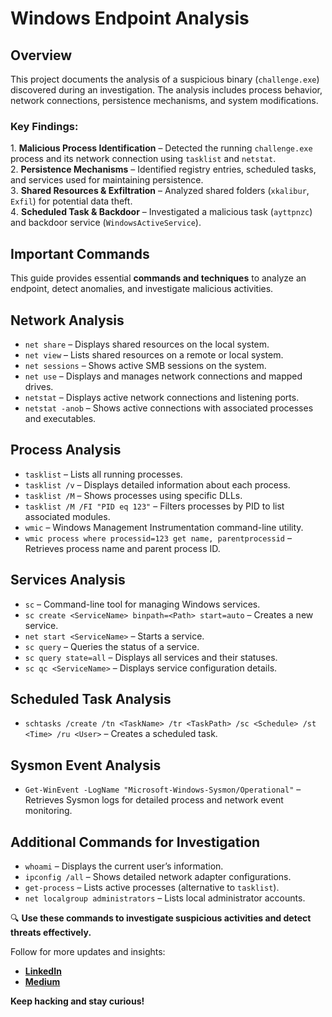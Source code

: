 # Windows Endpoint Analysis  

## Overview  
This project documents the analysis of a suspicious binary (`challenge.exe`) discovered during an investigation. The analysis includes process behavior, network connections, persistence mechanisms, and system modifications.  

### Key Findings:  
1️. **Malicious Process Identification** – Detected the running `challenge.exe` process and its network connection using `tasklist` and `netstat`.  
2️. **Persistence Mechanisms** – Identified registry entries, scheduled tasks, and services used for maintaining persistence.  
3️. **Shared Resources & Exfiltration** – Analyzed shared folders (`xkalibur`, `Exfil`) for potential data theft.  
4️. **Scheduled Task & Backdoor** – Investigated a malicious task (`ayttpnzc`) and backdoor service (`WindowsActiveService`).  

## Important Commands  

This guide provides essential **commands and techniques** to analyze an endpoint, detect anomalies, and investigate malicious activities.

## Network Analysis

- `net share` – Displays shared resources on the local system.
- `net view` – Lists shared resources on a remote or local system.
- `net sessions` – Shows active SMB sessions on the system.
- `net use` – Displays and manages network connections and mapped drives.
- `netstat` – Displays active network connections and listening ports.
- `netstat -anob` – Shows active connections with associated processes and executables.

## Process Analysis

- `tasklist` – Lists all running processes.
- `tasklist /v` – Displays detailed information about each process.
- `tasklist /M` – Shows processes using specific DLLs.
- `tasklist /M /FI "PID eq 123"` – Filters processes by PID to list associated modules.
- `wmic` – Windows Management Instrumentation command-line utility.
- `wmic process where processid=123 get name, parentprocessid` – Retrieves process name and parent process ID.

## Services Analysis

- `sc` – Command-line tool for managing Windows services.
- `sc create <ServiceName> binpath=<Path> start=auto` – Creates a new service.
- `net start <ServiceName>` – Starts a service.
- `sc query` – Queries the status of a service.
- `sc query state=all` – Displays all services and their statuses.
- `sc qc <ServiceName>` – Displays service configuration details.

## Scheduled Task Analysis

- `schtasks /create /tn <TaskName> /tr <TaskPath> /sc <Schedule> /st <Time> /ru <User>` – Creates a scheduled task.

## Sysmon Event Analysis

- `Get-WinEvent -LogName "Microsoft-Windows-Sysmon/Operational"` – Retrieves Sysmon logs for detailed process and network event monitoring.

## Additional Commands for Investigation

- `whoami` – Displays the current user’s information.
- `ipconfig /all` – Shows detailed network adapter configurations.
- `get-process` – Lists active processes (alternative to `tasklist`).
- `net localgroup administrators` – Lists local administrator accounts.

🔍 **Use these commands to investigate suspicious activities and detect threats effectively.**


Follow for more updates and insights:

- **[LinkedIn](https://www.linkedin.com/in/raajeshmenghwar)**
- **[Medium](https://raajeshmenghwar.medium.com)**

**Keep hacking and stay curious!**

